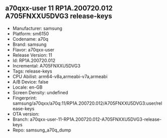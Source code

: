 ## a70qxx-user 11 RP1A.200720.012 A705FNXXU5DVG3 release-keys
- Manufacturer: samsung
- Platform: sm6150
- Codename: a70q
- Brand: samsung
- Flavor: a70qxx-user
- Release Version: 11
- Id: RP1A.200720.012
- Incremental: A705FNXXU5DVG3
- Tags: release-keys
- CPU Abilist: arm64-v8a,armeabi-v7a,armeabi
- A/B Device: false
- Locale: en-GB
- Screen Density: undefined
- Fingerprint: samsung/a70qxx/a70q:11/RP1A.200720.012/A705FNXXU5DVG3:user/release-keys
- OTA version: 
- Branch: a70qxx-user-11-RP1A.200720.012-A705FNXXU5DVG3-release-keys
- Repo: samsung_a70q_dump
